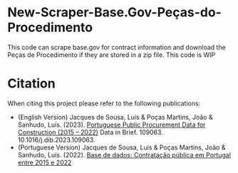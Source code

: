 # New-Scraper-Base.Gov-Peças-do-Procedimento
This code can scrape base.gov for contract information and download the Peças de Procedimento if they are stored in a zip file. This code is WIP

# Citation
When citing this project please refer to the following publications:
- (English Version) Jacques de Sousa, Luís & Poças Martins, João & Sanhudo, Luís. (2023). [Portuguese Public Procurement Data for Construction (2015 – 2022)](https://www.sciencedirect.com/science/article/pii/S2352340923001816?via%3Dihub) Data in Brief. 109063. 10.1016/j.dib.2023.109063. 
- (Portuguese Version) Jacques de Sousa, Luís & Poças Martins, João & Sanhudo, Luís. (2022). [Base de dados: Contratação pública em Portugal entre 2015 e 2022](https://www.researchgate.net/publication/366086362_Base_de_dados_Contratacao_publica_em_Portugal_entre_2015_e_2022)

